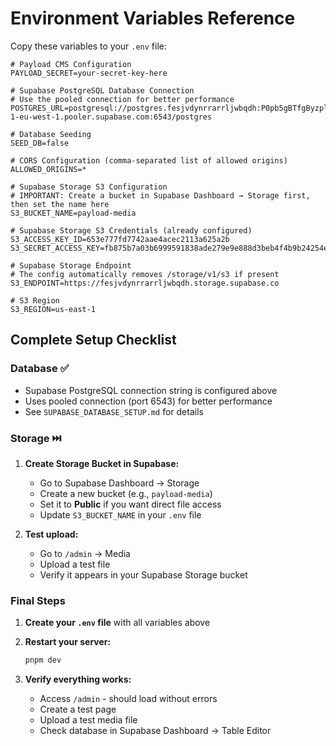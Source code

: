 # Environment Variables Reference

Copy these variables to your `.env` file:

```env
# Payload CMS Configuration
PAYLOAD_SECRET=your-secret-key-here

# Supabase PostgreSQL Database Connection
# Use the pooled connection for better performance
POSTGRES_URL=postgresql://postgres.fesjvdynrrarrljwbqdh:P0pb5gBTfgByzplq@aws-1-eu-west-1.pooler.supabase.com:6543/postgres

# Database Seeding
SEED_DB=false

# CORS Configuration (comma-separated list of allowed origins)
ALLOWED_ORIGINS=*

# Supabase Storage S3 Configuration
# IMPORTANT: Create a bucket in Supabase Dashboard → Storage first, then set the name here
S3_BUCKET_NAME=payload-media

# Supabase Storage S3 Credentials (already configured)
S3_ACCESS_KEY_ID=653e777fd7742aae4acec2113a625a2b
S3_SECRET_ACCESS_KEY=fb875b7a03b6999591838ade279e9e888d3beb4f4b9b24254e246283b6209796

# Supabase Storage Endpoint
# The config automatically removes /storage/v1/s3 if present
S3_ENDPOINT=https://fesjvdynrrarrljwbqdh.storage.supabase.co

# S3 Region
S3_REGION=us-east-1
```

## Complete Setup Checklist

### Database ✅
- Supabase PostgreSQL connection string is configured above
- Uses pooled connection (port 6543) for better performance
- See `SUPABASE_DATABASE_SETUP.md` for details

### Storage ⏭️
1. **Create Storage Bucket in Supabase:**
   - Go to Supabase Dashboard → Storage
   - Create a new bucket (e.g., `payload-media`)
   - Set it to **Public** if you want direct file access
   - Update `S3_BUCKET_NAME` in your `.env` file

2. **Test upload:**
   - Go to `/admin` → Media
   - Upload a test file
   - Verify it appears in your Supabase Storage bucket

### Final Steps
1. **Create your `.env` file** with all variables above
2. **Restart your server:**
   ```bash
   pnpm dev
   ```

3. **Verify everything works:**
   - Access `/admin` - should load without errors
   - Create a test page
   - Upload a test media file
   - Check database in Supabase Dashboard → Table Editor

